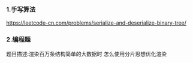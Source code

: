 ### 1.手写算法

https://leetcode-cn.com/problems/serialize-and-deserialize-binary-tree/


### 2.编程题

题目描述:渲染百万条结构简单的大数据时 怎么使用分片思想优化渲染


